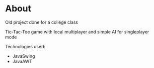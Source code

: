 # About
Old project done for a college class

Tic-Tac-Toe game with local multiplayer and simple AI for singleplayer mode

Technologies used:
* JavaSwing
* JavaAWT
